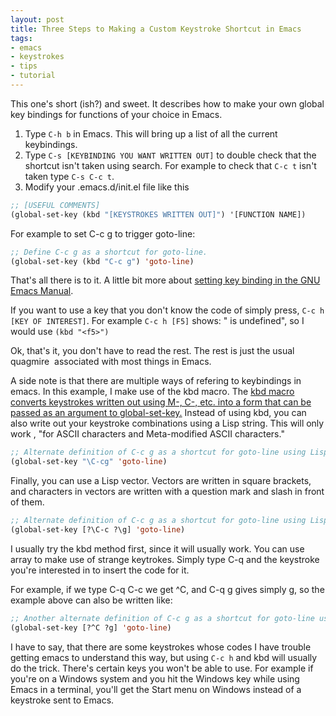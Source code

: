 ```yaml
---
layout: post
title: Three Steps to Making a Custom Keystroke Shortcut in Emacs
tags:
- emacs
- keystrokes
- tips
- tutorial
---
```


This one's short (ish?) and sweet. It describes how to make your own global key bindings for functions of your choice in
Emacs.

1. Type `C-h b` in Emacs. This will bring up a list of all the current keybindings.
2. Type `C-s [KEYBINDING YOU WANT WRITTEN OUT]` to double check that the shortcut isn't taken using search. For example
    to check that `C-c t` isn't taken type `C-s C-c t`.
3. Modify your .emacs.d/init.el file like this
``` cl
;; [USEFUL COMMENTS]
(global-set-key (kbd "[KEYSTROKES WRITTEN OUT]") '[FUNCTION NAME])
```

For example to set C-c g to trigger goto-line:

``` cl
;; Define C-c g as a shortcut for goto-line.
(global-set-key (kbd "C-c g") 'goto-line)
```

That's all there is to it. A little bit more about
<a href="http://www.gnu.org/software/emacs/manual/html_node/emacs/Rebinding.html">setting key binding in the GNU Emacs
Manual</a>.

If you want to use a key that you don't know the code of simply press,
`C-c h [KEY OF INTEREST]`. For example `C-c h [F5]` shows: " is undefined", so I would use `(kbd "<f5>")`


Ok, that's it, you don't have to read the rest. The rest is just the usual quagmire  associated with most things in
Emacs.

A side note is that there are multiple ways of refering to keybindings in emacs. In this example, I make use of the kbd
macro. The <a href="http://www.gnu.org/software/emacs/manual/html_node/emacs/Init-Rebinding.html">kbd macro converts
keystrokes written out using M-, C-, etc. into a form that can be passed as an argument to global-set-key.</a> Instead
of using kbd, you can also write out your keystroke combinations using a Lisp string. This will only work , "for ASCII
characters and Meta-modified ASCII characters."

``` cl
;; Alternate definition of C-c g as a shortcut for goto-line using Lisp strings.
(global-set-key "\C-cg" 'goto-line)
```


Finally, you can use a Lisp vector. Vectors are written in square brackets, and characters in vectors are written with a
question mark and slash in front of them.

``` cl
;; Alternate definition of C-c g as a shortcut for goto-line using Lisp vectors.
(global-set-key [?\C-c ?\g] 'goto-line)
```

I usually try the kbd method first, since it will usually work. You can use array to make use of strange keytrokes.
Simply type C-q and the keystroke you're interested in to insert the code for it.

For example, if we type C-q C-c we get ^C, and C-q g gives simply g, so the example above can also be written like:

``` cl
;; Another alternate definition of C-c g as a shortcut for goto-line using Lisp vectors.
(global-set-key [?^C ?g] 'goto-line)
```

I have to say, that there are some keystrokes whose codes I have trouble getting emacs to understand this way, but using
`C-c h` and kbd will usually do the trick. There's certain keys you won't be able to use. For example if you're on a
Windows system and you hit the Windows key while using Emacs in a terminal, you'll get the Start menu on Windows instead
of a keystroke sent to Emacs.
